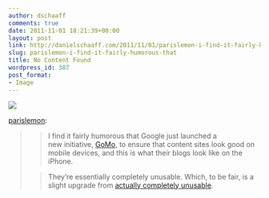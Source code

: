 ```yaml
---
author: dschaaff
comments: true
date: 2011-11-01 18:21:39+00:00
layout: post
link: http://danielschaaff.com/2011/11/01/parislemon-i-find-it-fairly-humorous-that/
slug: parislemon-i-find-it-fairly-humorous-that
title: No Content Found
wordpress_id: 387
post_format:
- Image
---
```


![](https://danielschaaff.files.wordpress.com/2011/11/tumblr_ltzt3i9ejy1qz4gevo1_1280.png)

[parislemon](http://parislemon.com/post/12201744710/i-find-it-fairly-humorous-that-google-just):




<blockquote>

> 
> I find it fairly humorous that Google just launched a new initiative, [GoMo](http://www.howtogomo.com/en/#homepage), to ensure that content sites look good on mobile devices, and this is what their blogs look like on the iPhone.
> 
> 

> 
> They’re essentially completely unusable. Which, to be fair, is a slight upgrade from [actually completely unusable](https://twitter.com/#!/parislemon/status/125073562682929152). 
> 
> 
</blockquote>
